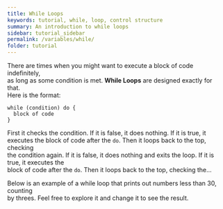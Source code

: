 ```yaml
---
title: While Loops
keywords: tutorial, while, loop, control structure
summary: An introduction to while loops
sidebar: tutorial_sidebar
permalink: /variables/while/
folder: tutorial
---
```

There are times when you might want to execute a block of code indefinitely,  
as long as some condition is met. **While Loops** are designed exactly for that.  
Here is the format:

```
while (condition) do {
  block of code
}
```

First it checks the condition. If it is false, it does nothing. If it is true, it  
executes the block of code after the `do`. Then it loops back to the top, checking  
the condition again. If it is false, it does nothing and exits the loop. If it is true, it executes the  
block of code after the `do`. Then it loops back to the top, checking the...

Below is an example of a while loop that prints out numbers less than 30, counting  
by threes. Feel free to explore it and change it to see the result.
<object id="example-1" data="{{site.editor}}?while" width="100%" height="550px"> </object>
